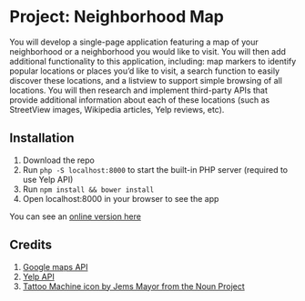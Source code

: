 # Project: Neighborhood Map
You will develop a single-page application featuring a map of your neighborhood or a neighborhood you would like to visit. You will then add additional functionality to this application, including: map markers to identify popular locations or places you’d like to visit, a search function to easily discover these locations, and a listview to support simple browsing of all locations. You will then research and implement third-party APIs that provide additional information about each of these locations (such as StreetView images, Wikipedia articles, Yelp reviews, etc).

## Installation
1. Download the repo
2. Run `php -S localhost:8000` to start the built-in PHP server (required to use Yelp API)
3. Run `npm install && bower install`
4. Open localhost:8000 in your browser to see the app

You can see an [online version here](https://www.michiamoluca.it/udacity/neighborhood/)

## Credits
1. [Google maps API](https://developers.google.com/maps/)
2. [Yelp API](https://www.yelp.com/developers/documentation/v3)
3. [Tattoo Machine icon by Jems Mayor from the Noun Project](https://thenounproject.com/term/tattoo-machine/154113/)
